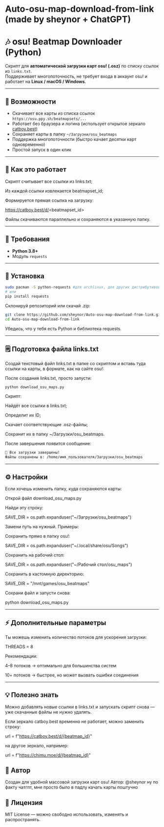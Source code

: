 # Auto-osu-map-download-from-link (made by sheynor + ChatGPT)
# 🎶 osu! Beatmap Downloader (Python)

Скрипт для **автоматической загрузки карт osu! (.osz)** по списку ссылок из `links.txt`.  
Поддерживает многопоточность, не требует входа в аккаунт osu! и работает на **Linux / macOS / Windows**.

---

## 🚀 Возможности
- Скачивает все карты из списка ссылок `https://osu.ppy.sh/beatmapsets/...`
- Работает без браузера и логина (использует открытое зеркало [catboy.best](https://catboy.best))
- Сохраняет карты в папку `~/Загрузки/osu_beatmaps`
- Поддержка многопоточности (быстро качает десятки карт одновременно)
- Простой запуск в один клик

---

## 🧠 Как это работает

Скрипт считывает все ссылки из links.txt;

Из каждой ссылки извлекается beatmapset_id;

Формируется прямая ссылка на загрузку:

https://catboy.best/d/<beatmapset_id>


Файлы скачиваются параллельно и сохраняются в указанную папку.

---

## 🧩 Требования
- **Python 3.8+**
- Модуль `requests`

---

## 📂 Установка
```bash
sudo pacman -S python-requests #для archlinux, для других дистрибутивов смотри свои пакетные менеджеры
# или
pip install requests
```
Склонируй репозиторий или скачай .zip:

```bash
git clone https://github.com/sheynor/Auto-osu-map-download-from-link.git
cd Auto-osu-map-download-from-link
```

Убедись, что у тебя есть Python и библиотека requests.

---

## 🗒️ Подготовка файла links.txt

Создай текстовый файл links.txt в папке со скриптом и вставь туда ссылки на карты,
в формате, как на сайте osu!:

После создания links.txt, просто запусти:
```bash
python download_osu_maps.py
```
Скрипт:

Найдёт все ссылки в links.txt;

Определит их ID;

Скачает соответствующие .osz-файлы;

Сохранит их в папку ~/Загрузки/osu_beatmaps.

После завершения появится сообщение:

```bash
🎵 Все загрузки завершены!
Файлы сохранены в: /home/имя_пользователя/Загрузки/osu_beatmaps
```
---

## ⚙️ Настройки

Если хочешь изменить папку, куда сохраняются карты:

Открой файл download_osu_maps.py

Найди эту строку:

SAVE_DIR = os.path.expanduser("~/Загрузки/osu_beatmaps")


Замени путь на нужный. Примеры:

Сохранить прямо в папку osu!:

SAVE_DIR = os.path.expanduser("~/.local/share/osu/Songs")


Сохранить на рабочий стол:

SAVE_DIR = os.path.expanduser("~/Рабочий стол/osu_maps")


Сохранить в кастомную директорию:

SAVE_DIR = "/mnt/games/osu_beatmaps"


Сохрани файл и запусти снова:

python download_osu_maps.py

---

## ⚡ Дополнительные параметры

Ты можешь изменить количество потоков для ускорения загрузки:

THREADS = 8


Рекомендации:

4–8 потоков → оптимально для большинства систем

10+ потоков → быстрее, но может вызвать ошибки соединения

---

## 💡 Полезно знать

Можно добавлять новые ссылки в links.txt и запускать скрипт снова — уже скачанные файлы не нужно удалять.

Если зеркало catboy.best временно не работает, можно заменить строку:

url = f"https://catboy.best/d/{beatmap_id}"


на другое зеркало, например:

url = f"https://chimu.moe/d/{beatmap_id}"

## 🖤 Автор

Создан для удобной массовой загрузки карт osu!
Автор: @sheynor ну по факту чатгпт, мне просто было в падлу качать карты поштучно

## 📜 Лицензия

MIT License — можно свободно использовать, изменять и распространять.
